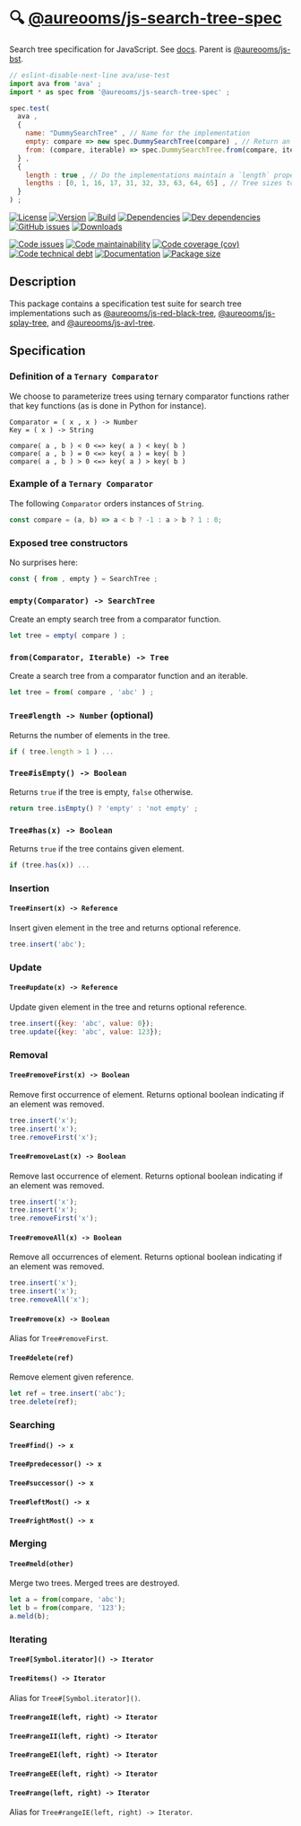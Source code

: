 :mag: [@aureooms/js-search-tree-spec](https://aureooms.github.io/js-search-tree-spec)
==

Search tree specification for JavaScript.
See [docs](https://aureooms.github.io/js-search-tree-spec).
Parent is [@aureooms/js-bst](https://github.com/aureooms/js-bst).

```js
// eslint-disable-next-line ava/use-test
import ava from 'ava' ;
import * as spec from '@aureooms/js-search-tree-spec' ;

spec.test(
  ava ,
  {
    name: "DummySearchTree" , // Name for the implementation
    empty: compare => new spec.DummySearchTree(compare) , // Return an empty search tree using `compare` to order keys
    from: (compare, iterable) => spec.DummySearchTree.from(compare, iterable) , // Return a search tree using `compare` to order keys initialized with the values in iterable
  } ,
  {
    length : true , // Do the implementations maintain a `length` property?
    lengths : [0, 1, 16, 17, 31, 32, 33, 63, 64, 65] , // Tree sizes to test.
  }
) ;
```

[![License](https://img.shields.io/github/license/aureooms/js-search-tree-spec.svg)](https://raw.githubusercontent.com/aureooms/js-search-tree-spec/main/LICENSE)
[![Version](https://img.shields.io/npm/v/@aureooms/js-search-tree-spec.svg)](https://www.npmjs.org/package/@aureooms/js-search-tree-spec)
[![Build](https://img.shields.io/travis/aureooms/js-search-tree-spec/main.svg)](https://travis-ci.org/aureooms/js-search-tree-spec/branches)
[![Dependencies](https://img.shields.io/david/aureooms/js-search-tree-spec.svg)](https://david-dm.org/aureooms/js-search-tree-spec)
[![Dev dependencies](https://img.shields.io/david/dev/aureooms/js-search-tree-spec.svg)](https://david-dm.org/aureooms/js-search-tree-spec?type=dev)
[![GitHub issues](https://img.shields.io/github/issues/aureooms/js-search-tree-spec.svg)](https://github.com/aureooms/js-search-tree-spec/issues)
[![Downloads](https://img.shields.io/npm/dm/@aureooms/js-search-tree-spec.svg)](https://www.npmjs.org/package/@aureooms/js-search-tree-spec)

[![Code issues](https://img.shields.io/codeclimate/issues/aureooms/js-search-tree-spec.svg)](https://codeclimate.com/github/aureooms/js-search-tree-spec/issues)
[![Code maintainability](https://img.shields.io/codeclimate/maintainability/aureooms/js-search-tree-spec.svg)](https://codeclimate.com/github/aureooms/js-search-tree-spec/trends/churn)
[![Code coverage (cov)](https://img.shields.io/codecov/c/gh/aureooms/js-search-tree-spec/main.svg)](https://codecov.io/gh/aureooms/js-search-tree-spec)
[![Code technical debt](https://img.shields.io/codeclimate/tech-debt/aureooms/js-search-tree-spec.svg)](https://codeclimate.com/github/aureooms/js-search-tree-spec/trends/technical_debt)
[![Documentation](https://aureooms.github.io/js-search-tree-spec//badge.svg)](https://aureooms.github.io/js-search-tree-spec//source.html)
[![Package size](https://img.shields.io/bundlephobia/minzip/@aureooms/js-search-tree-spec)](https://bundlephobia.com/result?p=@aureooms/js-search-tree-spec)

## Description

This package contains a specification test suite for search tree
implementations such as
[@aureooms/js-red-black-tree](https://github.com/aureooms/js-red-black-tree),
[@aureooms/js-splay-tree](https://github.com/aureooms/js-splay-tree),
and
[@aureooms/js-avl-tree](https://github.com/aureooms/js-avl-tree).

## Specification

### Definition of a `Ternary Comparator`

We choose to parameterize trees using ternary comparator functions rather that
key functions (as is done in Python for instance).

    Comparator = ( x , x ) -> Number
    Key = ( x ) -> String

    compare( a , b ) < 0 <=> key( a ) < key( b )
    compare( a , b ) = 0 <=> key( a ) = key( b )
    compare( a , b ) > 0 <=> key( a ) > key( b )

### Example of a `Ternary Comparator`

The following `Comparator` orders instances of `String`.

```js
const compare = (a, b) => a < b ? -1 : a > b ? 1 : 0;
```

### Exposed tree constructors

No surprises here:

```js
const { from , empty } = SearchTree ;
```

### `empty(Comparator) -> SearchTree`

Create an empty search tree from a comparator function.

```js
let tree = empty( compare ) ;
```

### `from(Comparator, Iterable) -> Tree`

Create a search tree from a comparator function and an iterable.

```js
let tree = from( compare , 'abc' ) ;
```

### `Tree#length -> Number` (optional)

Returns the number of elements in the tree.

```js
if ( tree.length > 1 ) ...
```

### `Tree#isEmpty() -> Boolean`

Returns `true` if the tree is empty, `false` otherwise.

```js
return tree.isEmpty() ? 'empty' : 'not empty' ;
```

### `Tree#has(x) -> Boolean`

Returns `true` if the tree contains given element.

```js
if (tree.has(x)) ...
```

### Insertion

#### `Tree#insert(x) -> Reference`

Insert given element in the tree and returns optional reference.

```js
tree.insert('abc');
```

### Update

#### `Tree#update(x) -> Reference`

Update given element in the tree and returns optional reference.

```js
tree.insert({key: 'abc', value: 0});
tree.update({key: 'abc', value: 123});
```

### Removal

#### `Tree#removeFirst(x) -> Boolean`

Remove first occurrence of element. Returns optional boolean indicating if an
element was removed.

```js
tree.insert('x');
tree.insert('x');
tree.removeFirst('x');
```

#### `Tree#removeLast(x) -> Boolean`

Remove last occurrence of element. Returns optional boolean indicating if an
element was removed.

```js
tree.insert('x');
tree.insert('x');
tree.removeFirst('x');
```

#### `Tree#removeAll(x) -> Boolean`

Remove all occurrences of element. Returns optional boolean indicating if an
element was removed.

```js
tree.insert('x');
tree.insert('x');
tree.removeAll('x');
```

#### `Tree#remove(x) -> Boolean`

Alias for `Tree#removeFirst`.

#### `Tree#delete(ref)`

Remove element given reference.

```js
let ref = tree.insert('abc');
tree.delete(ref);
```

### Searching

#### `Tree#find() -> x`

#### `Tree#predecessor() -> x`

#### `Tree#successor() -> x`

#### `Tree#leftMost() -> x`

#### `Tree#rightMost() -> x`

### Merging

#### `Tree#meld(other)`

Merge two trees. Merged trees are destroyed.

```js
let a = from(compare, 'abc');
let b = from(compare, '123');
a.meld(b);
```

### Iterating

#### `Tree#[Symbol.iterator]() -> Iterator`

#### `Tree#items() -> Iterator`

Alias for `Tree#[Symbol.iterator]()`.

#### `Tree#rangeIE(left, right) -> Iterator`

#### `Tree#rangeII(left, right) -> Iterator`

#### `Tree#rangeEI(left, right) -> Iterator`

#### `Tree#rangeEE(left, right) -> Iterator`

#### `Tree#range(left, right) -> Iterator`

Alias for `Tree#rangeIE(left, right) -> Iterator`.
